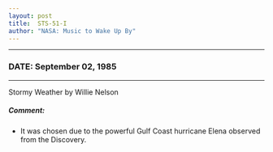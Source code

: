 ```yaml
---
layout: post
title:  STS-51-I
author: "NASA: Music to Wake Up By"
---
```


----
### DATE: September 02, 1985
----
Stormy Weather by Willie Nelson

##### Comment:
* It was chosen due to the powerful Gulf Coast hurricane Elena observed from the Discovery.
